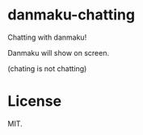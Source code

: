 # danmaku-chatting #
Chatting with danmaku!

Danmaku will show on screen.

(chating is not chatting)

# License #
MIT.